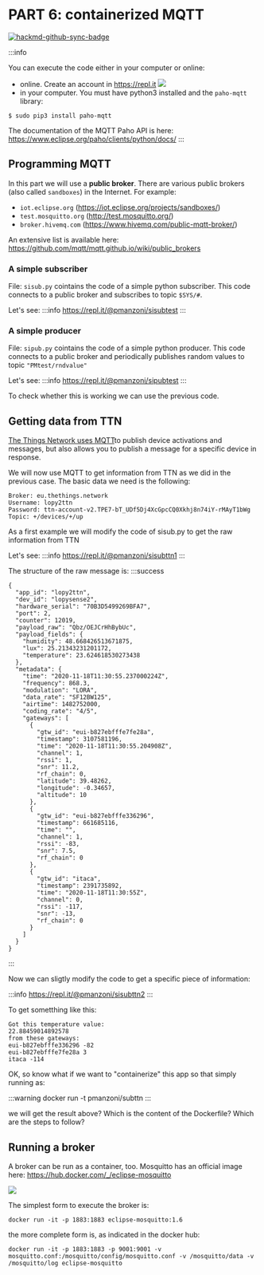 # PART 6: containerized MQTT

[![hackmd-github-sync-badge](https://hackmd.io/sLzw_8Q1QFqnoY13kiyAag/badge)](https://hackmd.io/sLzw_8Q1QFqnoY13kiyAag)



:::info

You can execute the code either in your computer or online:
* online. Create an account in https://repl.it
        ![](https://i.imgur.com/oW5EJIc.png)
* in your computer. You must have python3 installed and the `paho-mqtt` library:

```
$ sudo pip3 install paho-mqtt
```



The documentation of the MQTT Paho API is here: https://www.eclipse.org/paho/clients/python/docs/ 
:::



## Programming MQTT

In this part we will use a **public broker**. There are various public brokers (also called `sandboxes`) in the Internet. For example:
* `iot.eclipse.org` (https://iot.eclipse.org/projects/sandboxes/)
* `test.mosquitto.org` (http://test.mosquitto.org/)
* `broker.hivemq.com` (https://www.hivemq.com/public-mqtt-broker/)


An extensive list is available here:  https://github.com/mqtt/mqtt.github.io/wiki/public_brokers



### A simple subscriber

File: `sisub.py` cointains the code of a simple python subscriber. This code connects to a public broker and subscribes to topic `$SYS/#`.

Let's see:
:::info
https://repl.it/@pmanzoni/sisubtest
:::

### A simple producer

File: `sipub.py` cointains the code of a simple python producer. This code connects to a public broker and periodically publishes random values to topic `"PMtest/rndvalue"`

Let's see:
:::info
https://repl.it/@pmanzoni/sipubtest
:::

To check whether this is working we can use the previous code.




## Getting data from TTN

[The Things Network uses MQTT](https://www.thethingsnetwork.org/docs/applications/mqtt/index.html)to publish device activations and messages, but also allows you to publish a message for a specific device in response.

We will now use MQTT to get information from TTN as we did in the previous case. The basic data we need is the following:

``` 
Broker: eu.thethings.network
Username: lopy2ttn
Password: ttn-account-v2.TPE7-bT_UDf5Dj4XcGpcCQ0Xkhj8n74iY-rMAyT1bWg
Topic: +/devices/+/up
``` 

As a first example we will modify the code of sisub.py to get the raw information from TTN

Let's see:
:::info
https://repl.it/@pmanzoni/sisubttn1
:::

The structure of the raw message is: 
:::success
```
{
  "app_id": "lopy2ttn",
  "dev_id": "lopysense2",
  "hardware_serial": "70B3D5499269BFA7",
  "port": 2,
  "counter": 12019,
  "payload_raw": "Qbz/OEJCrHhBybUc",
  "payload_fields": {
    "humidity": 48.668426513671875,
    "lux": 25.21343231201172,
    "temperature": 23.624618530273438
  },
  "metadata": {
    "time": "2020-11-18T11:30:55.237000224Z",
    "frequency": 868.3,
    "modulation": "LORA",
    "data_rate": "SF12BW125",
    "airtime": 1482752000,
    "coding_rate": "4/5",
    "gateways": [
      {
        "gtw_id": "eui-b827ebfffe7fe28a",
        "timestamp": 3107581196,
        "time": "2020-11-18T11:30:55.204908Z",
        "channel": 1,
        "rssi": 1,
        "snr": 11.2,
        "rf_chain": 0,
        "latitude": 39.48262,
        "longitude": -0.34657,
        "altitude": 10
      },
      {
        "gtw_id": "eui-b827ebfffe336296",
        "timestamp": 661685116,
        "time": "",
        "channel": 1,
        "rssi": -83,
        "snr": 7.5,
        "rf_chain": 0
      },
      {
        "gtw_id": "itaca",
        "timestamp": 2391735892,
        "time": "2020-11-18T11:30:55Z",
        "channel": 0,
        "rssi": -117,
        "snr": -13,
        "rf_chain": 0
      }
    ]
  }
}
```
:::

Now we can sligtly modify the code to get a specific piece of information:

:::info
https://repl.it/@pmanzoni/sisubttn2
:::

To get sometthing like this:
```
Got this temperature value:
22.88459014892578
from these gateways:
eui-b827ebfffe336296 -82
eui-b827ebfffe7fe28a 3
itaca -114
```

OK, so know what if we want to "containerize" this app so that simply running as: 

:::warning
docker run -t pmanzoni/subttn
:::

we will get the result above? 
Which is the content of the Dockerfile?
Which are the steps to follow?


## Running a broker

A broker can be run as a container, too. Mosquitto has an official image here:
https://hub.docker.com/_/eclipse-mosquitto

![](https://i.imgur.com/WgKPEna.png)

The simplest form to execute the broker is: 
```
docker run -it -p 1883:1883 eclipse-mosquitto:1.6
```

the more complete form is, as indicated in the docker hub:
```
docker run -it -p 1883:1883 -p 9001:9001 -v mosquitto.conf:/mosquitto/config/mosquitto.conf -v /mosquitto/data -v /mosquitto/log eclipse-mosquitto
```


